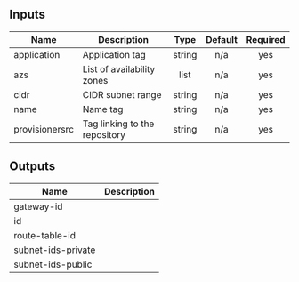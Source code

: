 ## Inputs

| Name | Description | Type | Default | Required |
|------|-------------|:----:|:-----:|:-----:|
| application | Application tag | string | n/a | yes |
| azs | List of availability zones | list | n/a | yes |
| cidr | CIDR subnet range | string | n/a | yes |
| name | Name tag | string | n/a | yes |
| provisionersrc | Tag linking to the repository | string | n/a | yes |

## Outputs

| Name | Description |
|------|-------------|
| gateway-id |  |
| id |  |
| route-table-id |  |
| subnet-ids-private |  |
| subnet-ids-public |  |
